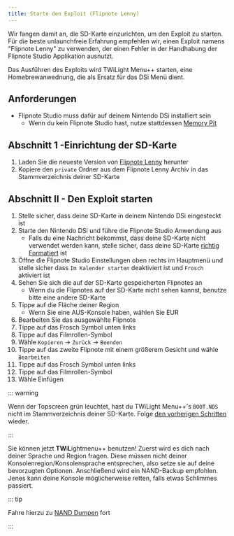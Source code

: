 ```yaml
---
title: Starte den Exploit (Flipnote Lenny)
---
```


Wir fangen damit an, die SD-Karte einzurichten, um den Exploit zu starten. Für die beste unlaunchfreie Erfahrung empfehlen wir, einen Exploit namens "Flipnote Lenny" zu verwenden, der einen Fehler in der Handhabung der Flipnote Studio Applikation ausnutzt.

Das Ausführen des Exploits wird TWiLight Menu++ starten, eine Homebrewanwednung, die als Ersatz für das DSi Menü dient.


## Anforderungen

- Flipnote Studio muss dafür auf deinem Nintendo DSi installiert sein
    - Wenn du kein Flipnote Studio hast, nutze stattdessen [Memory Pit](launching-the-exploit.html)


## Abschnitt 1 -Einrichtung der SD-Karte

1. Laden Sie die neueste Version von [Flipnote Lenny](https://davejmurphy.com/%CD%A1-%CD%9C%CA%96-%CD%A1/) herunter
1. Kopiere den `private` Ordner aus dem Flipnote Lenny Archiv in das Stammverzeichnis deiner SD-Karte


## Abschnitt II - Den Exploit starten

1. Stelle sicher, dass deine SD-Karte in deinem Nintendo DSi eingesteckt ist
1. Starte den Nintendo DSi und führe die Flipnote Studio Anwendung aus
    - Falls du eine Nachricht bekommst, dass deine SD-Karte nicht verwendet werden kann, stelle sicher, dass deine SD-Karte [richtig Formatiert](sd-card-setup.html) ist
1. Öffne die Flipnote Studio Einstellungen oben rechts im Hauptmenü und stelle sicher dass `Im Kalender starten` deaktiviert ist und `Frosch` aktiviert ist
1. Sehen Sie sich die auf der SD-Karte gespeicherten Flipnotes an
    - Wenn du die Flipnotes auf der SD-Karte nicht sehen kannst, benutze bitte eine andere SD-Karte
1. Tippe auf die Fläche deiner Region
    - Wenn Sie eine AUS-Konsole haben, wählen Sie EUR
1. Bearbeiten Sie das ausgewählte Flipnote
1. Tippe auf das Frosch Symbol unten links
1. Tippe auf das Filmrollen-Symbol
1. Wähle `Kopieren` -> `Zurück` -> `Beenden`
1. Tippe auf das zweite Flipnote mit einem größerem Gesicht und wähle `Bearbeiten`
1. Tippe auf das Frosch Symbol unten links
1. Tippe auf das Filmrollen-Symbol
1. Wähle Einfügen

::: warning

Wenn der Topscreen grün leuchtet, hast du TWiLight Menu++'s `BOOT.NDS` nicht im Stammverzeichnis deiner SD-Karte. Folge [den vorherigen Schritten](get-started.html#section-i-prep-work) wieder.

:::

Sie können jetzt **TW**i**L**ightmenu++ benutzen! Zuerst wird es dich nach deiner Sprache und Region fragen. Diese müssen nicht deiner Konsolenregion/Konsolensprache entsprechen, also setze sie auf deine bevorzugten Optionen. Anschließend wird ein NAND-Backup empfohlen. Jenes kann deine Konsole möglicherweise retten, falls etwas Schlimmes passiert.

::: tip

Fahre hierzu zu [NAND Dumpen](dumping-nand.html) fort

:::
